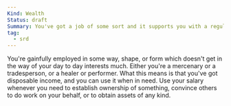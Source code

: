 ```yaml
---
Kind: Wealth
Status: draft
Summary: You've got a job of some sort and it supports you with a regular stipend.
tag:
  - srd
---
```

You're gainfully employed in some way, shape, or form which doesn't get in the way of your day to day interests much. Either you're a mercenary or a tradesperson, or a healer or performer.  What this means is that you've got disposable income, and you can use it when in need. Use your salary whenever you need to establish ownership of something, convince others to do work on your behalf, or to obtain assets of any kind.